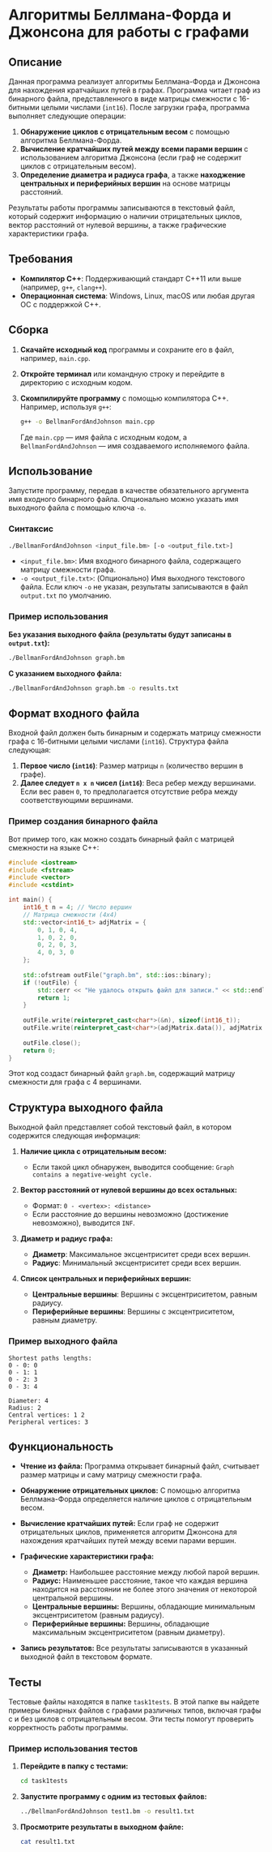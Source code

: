 # Алгоритмы Беллмана-Форда и Джонсона для работы с графами

## Описание

Данная программа реализует алгоритмы Беллмана-Форда и Джонсона для нахождения кратчайших путей в графах. Программа читает граф из бинарного файла, представленного в виде матрицы смежности с 16-битными целыми числами (`int16`). После загрузки графа, программа выполняет следующие операции:

1. **Обнаружение циклов с отрицательным весом** с помощью алгоритма Беллмана-Форда.
2. **Вычисление кратчайших путей между всеми парами вершин** с использованием алгоритма Джонсона (если граф не содержит циклов с отрицательным весом).
3. **Определение диаметра и радиуса графа**, а также **находжение центральных и периферийных вершин** на основе матрицы расстояний.

Результаты работы программы записываются в текстовый файл, который содержит информацию о наличии отрицательных циклов, вектор расстояний от нулевой вершины, а также графические характеристики графа.

## Требования

- **Компилятор C++**: Поддерживающий стандарт C++11 или выше (например, `g++`, `clang++`).
- **Операционная система**: Windows, Linux, macOS или любая другая ОС с поддержкой C++.

## Сборка

1. **Скачайте исходный код** программы и сохраните его в файл, например, `main.cpp`.

2. **Откройте терминал** или командную строку и перейдите в директорию с исходным кодом.

3. **Скомпилируйте программу** с помощью компилятора C++. Например, используя `g++`:

   ```bash
   g++ -o BellmanFordAndJohnson main.cpp
   ```

   Где `main.cpp` — имя файла с исходным кодом, а `BellmanFordAndJohnson` — имя создаваемого исполняемого файла.

## Использование

Запустите программу, передав в качестве обязательного аргумента имя входного бинарного файла. Опционально можно указать имя выходного файла с помощью ключа `-o`.

### Синтаксис

```bash
./BellmanFordAndJohnson <input_file.bm> [-o <output_file.txt>]
```

- `<input_file.bm>`: Имя входного бинарного файла, содержащего матрицу смежности графа.
- `-o <output_file.txt>`: (Опционально) Имя выходного текстового файла. Если ключ `-o` не указан, результаты записываются в файл `output.txt` по умолчанию.

### Пример использования

**Без указания выходного файла (результаты будут записаны в `output.txt`):**

```bash
./BellmanFordAndJohnson graph.bm
```

**С указанием выходного файла:**

```bash
./BellmanFordAndJohnson graph.bm -o results.txt
```

## Формат входного файла

Входной файл должен быть бинарным и содержать матрицу смежности графа с 16-битными целыми числами (`int16`). Структура файла следующая:

1. **Первое число (`int16`)**: Размер матрицы `n` (количество вершин в графе).
2. **Далее следует `n x n` чисел (`int16`)**: Веса ребер между вершинами. Если вес равен `0`, то предполагается отсутствие ребра между соответствующими вершинами.

### Пример создания бинарного файла

Вот пример того, как можно создать бинарный файл с матрицей смежности на языке C++:

```cpp
#include <iostream>
#include <fstream>
#include <vector>
#include <cstdint>

int main() {
    int16_t n = 4; // Число вершин
    // Матрица смежности (4x4)
    std::vector<int16_t> adjMatrix = {
        0, 1, 0, 4,
        1, 0, 2, 0,
        0, 2, 0, 3,
        4, 0, 3, 0
    };
    
    std::ofstream outFile("graph.bm", std::ios::binary);
    if (!outFile) {
        std::cerr << "Не удалось открыть файл для записи." << std::endl;
        return 1;
    }
    
    outFile.write(reinterpret_cast<char*>(&n), sizeof(int16_t));
    outFile.write(reinterpret_cast<char*>(adjMatrix.data()), adjMatrix.size() * sizeof(int16_t));
    
    outFile.close();
    return 0;
}
```

Этот код создаст бинарный файл `graph.bm`, содержащий матрицу смежности для графа с 4 вершинами.

## Структура выходного файла

Выходной файл представляет собой текстовый файл, в котором содержится следующая информация:

1. **Наличие цикла с отрицательным весом:**
   - Если такой цикл обнаружен, выводится сообщение: `Graph contains a negative-weight cycle.`
   
2. **Вектор расстояний от нулевой вершины до всех остальных:**
   - Формат: `0 - <vertex>: <distance>`
   - Если расстояние до вершины невозможно (достижение невозможно), выводится `INF`.

3. **Диаметр и радиус графа:**
   - **Диаметр**: Максимальное эксцентриситет среди всех вершин.
   - **Радиус**: Минимальный эксцентриситет среди всех вершин.

4. **Список центральных и периферийных вершин:**
   - **Центральные вершины**: Вершины с эксцентриситетом, равным радиусу.
   - **Периферийные вершины**: Вершины с эксцентриситетом, равным диаметру.

### Пример выходного файла

```
Shortest paths lengths:
0 - 0: 0
0 - 1: 1
0 - 2: 3
0 - 3: 4

Diameter: 4
Radius: 2
Central vertices: 1 2
Peripheral vertices: 3
```

## Функциональность

- **Чтение из файла:** Программа открывает бинарный файл, считывает размер матрицы и саму матрицу смежности графа.

- **Обнаружение отрицательных циклов:** С помощью алгоритма Беллмана-Форда определяется наличие циклов с отрицательным весом.

- **Вычисление кратчайших путей:** Если граф не содержит отрицательных циклов, применяется алгоритм Джонсона для нахождения кратчайших путей между всеми парами вершин.

- **Графические характеристики графа:**
  - **Диаметр:** Наибольшее расстояние между любой парой вершин.
  - **Радиус:** Наименьшее расстояние, такое что каждая вершина находится на расстоянии не более этого значения от некоторой центральной вершины.
  - **Центральные вершины:** Вершины, обладающие минимальным эксцентриситетом (равным радиусу).
  - **Периферийные вершины:** Вершины, обладающие максимальным эксцентриситетом (равным диаметру).

- **Запись результатов:** Все результаты записываются в указанный выходной файл в текстовом формате.

## Тесты

Тестовые файлы находятся в папке `task1tests`. В этой папке вы найдете примеры бинарных файлов с графами различных типов, включая графы с и без циклов с отрицательным весом. Эти тесты помогут проверить корректность работы программы.

### Пример использования тестов

1. **Перейдите в папку с тестами:**

   ```bash
   cd task1tests
   ```

2. **Запустите программу с одним из тестовых файлов:**

   ```bash
   ../BellmanFordAndJohnson test1.bm -o result1.txt
   ```

3. **Просмотрите результаты в выходном файле:**

   ```bash
   cat result1.txt
   ```

